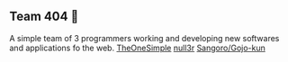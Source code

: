 ## Team 404 👋

A simple team of 3 programmers working and developing new softwares and applications fo the web.
[TheOneSimple](https://github.com/TheOneSimple)
[null3r](https://github.com/nll3r)
[Sangoro/Gojo-kun](https://github.com/Gojo-kun)
